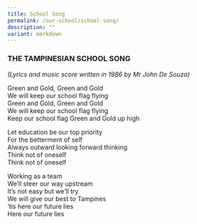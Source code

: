 ```yaml
---
title: School Song
permalink: /our-school/school-song/
description: ""
variant: markdown
---
```

### THE TAMPINESIAN SCHOOL SONG


_(Lyrics and music score written in 1986 by Mr John De Souza)_

Green and Gold, Green and Gold <br>
We will keep our school flag flying <br>
Green and Gold, Green and Gold <br>
We will keep our school flag flying <br>
Keep our school flag Green and Gold up high

Let education be our top priority <br>
For the betterment of self <br>
Always outward looking forward thinking <br>
Think not of oneself <br>
Think not of oneself

Working as a team <br>
We’ll steer our way upstream <br>
It’s not easy but we’ll try <br>
We will give our best to Tampines <br>
‘tis here our future lies <br>
Here our future lies